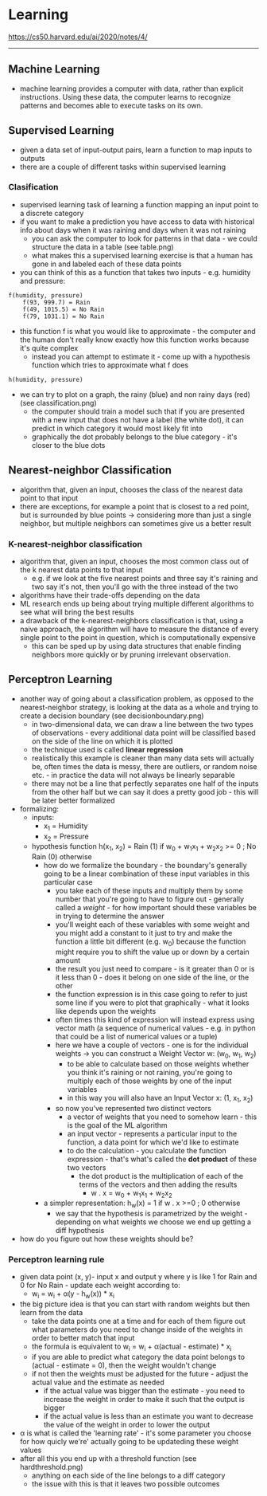 # Learning

https://cs50.harvard.edu/ai/2020/notes/4/

---

## Machine Learning

- machine learning provides a computer with data, rather than explicit instructions. Using these data, the computer learns to recognize patterns and becomes able to execute tasks on its own.

## Supervised Learning

- given a data set of input-output pairs, learn a function to map inputs to outputs
- there are a couple of different tasks within supervised learning

### Clasification

- supervised learning task of learning a function mapping an input point to a discrete category
- if you want to make a prediction you have access to data with historical info about days when it was raining and days when it was not raining
  - you can ask the computer to look for patterns in that data - we could structure the data in a table (see table.png) 
  - what makes this a supervised learning exercise is that a human has gone in and labeled each of these data points
- you can think of this as a function that takes two inputs - e.g. humidity and pressure:

```aidl
f(humidity, pressure)
    f(93, 999.7) = Rain
    f(49, 1015.5) = No Rain
    f(79, 1031.1) = No Rain
```

- this function f is what you would like to approximate - the computer and the human don't really know exactly how this function works because it's quite complex
  - instead you can attempt to estimate it - come up with a hypothesis function which tries to approximate what f does

```aidl
h(humidity, pressure)
```

- we can try to plot on a graph, the rainy (blue) and non rainy days (red) (see classification.png)
  - the computer should train a model such that if you are presented with a new input that does not have a label (the white dot), it can predict in which category it would most likely fit into
  - graphically the dot probably belongs to the blue category - it's closer to the blue dots

## Nearest-neighbor Classification

- algorithm that, given an input, chooses the class of the nearest data point to that input
- there are exceptions, for example a point that is closest to a red point, but is surrounded by blue points -> considering more than just a single neighbor, but multiple neighbors can sometimes give us a better result

### K-nearest-neighbor classification

- algorithm that, given an input, chooses the most common class out of the k nearest data points to that input
  - e.g. if we look at the five nearest points and three say it's raining and two say it's not, then you'll go with the three instead of the two
- algorithms have their trade-offs depending on the data
- ML research ends up being about trying multiple different algorithms to see what will bring the best results
- a drawback of the k-nearest-neighbors classification is that, using a naive approach, the algorithm will have to measure the distance of every single point to the point in question, which is computationally expensive
  - this can be sped up by using data structures that enable finding neighbors more quickly or by pruning irrelevant observation.

## Perceptron Learning

- another way of going about a classification problem, as opposed to the nearest-neighbor strategy, is looking at the data as a whole and trying to create a decision boundary (see decisionboundary.png)
  - in two-dimensional data, we can draw a line between the two types of observations - every additional data point will be classified based on the side of the line on which it is plotted
  - the technique used is called <b>linear regression</b>
  - realistically this example is cleaner than many data sets will actually be, often times the data is messy, there are outliers, or random noise etc. - in practice the data will not always be linearly separable
  - there may not be a line that perfectly separates one half of the inputs from the other half but we can say it does a pretty good job - this will be later better formalized
- formalizing:
  - inputs:
    - x<sub>1</sub> = Humidity
    - x<sub>2</sub> = Pressure
  - hypothesis function h(x<sub>1</sub>, x<sub>2</sub>) = Rain (1) if w<sub>0</sub> + w<sub>1</sub>x<sub>1</sub> + w<sub>2</sub>x<sub>2</sub> >= 0 ; No Rain (0) otherwise
    - how do we formalize the boundary - the boundary's generally going to be a linear combination of these input variables in this particular case
      - you take each of these inputs and multiply them by some number that you're going to have to figure out - generally called a <em>weight</em> - for how important should these variables be in trying to determine the answer
      - you'll weight each of these variables with some weight and you might add a constant to it just to try and make the function a little bit different (e.g. w<sub>0</sub>) because the function might require you to shift the value up or down by a certain amount
      - the result you just need to compare - is it greater than 0 or is it less than 0 - does it belong on one side of the line, or the other
      - the function expression is in this case going to refer to just some line if you were to plot that graphically - what it looks like depends upon the weights
      - often times this kind of expression will instead express using vector math (a sequence of numerical values - e.g. in python that could be a list of numerical values or a tuple)
      - here we have a couple of vectors - one is for the individual weights  -> you can construct a Weight Vector w: (w<sub>0</sub>, w<sub>1</sub>, w<sub>2</sub>)
        - to be able to calculate based on those weights whether you think it's raining or not raining, you're going to multiply each of those weights by one of the input variables
        - in this way you will also have an Input Vector x: (1, x<sub>1</sub>, x<sub>2</sub>)
      - so now you've represented two distinct vectors
        - a vector of weights that you need to somehow learn - this is the goal of the ML algorithm
        - an input vector - represents a particular input to the function, a data point for which we'd like to estimate
        - to do the calculation - you calculate the function expression - that's what's called the <b>dot product</b> of these two vectors
          - the dot product is the multiplication of each of the terms of the vectors and then adding the results
            - w . x = w<sub>0</sub> + w<sub>1</sub>x<sub>1</sub> + w<sub>2</sub>x<sub>2</sub>
    - a simpler representation: h<sub>w</sub>(x) = 1 if w . x >=0 ; 0 otherwise
      - we say that the hypothesis is parametrized by the weight - depending on what weights we choose we end up getting a diff hypothesis
- how do you figure out how these weights should be?

### Perceptron learning rule

- given data point (x, y)- input x and output y where y is like 1 for Rain and 0 for No Rain - update each weight according to: 
  - w<sub>i</sub> = w<sub>i</sub> + α(y - h<sub>w</sub>(x)) * x<sub>i</sub>
- the big picture idea is that you can start with random weights but then learn from the data
  - take the data points one at a time and for each of them figure out what parameters do you need to change inside of the weights in order to better match that input
  - the formula is equivalent to w<sub>i</sub> = w<sub>i</sub> + α(actual - estimate) * x<sub>i</sub>
  - if you are able to predict what category the data point belongs to (actual - estimate = 0), then the weight wouldn't change
  - if not then the weights must be adjusted for the future - adjust the actual value and the estimate as needed
    - if the actual value was bigger than the estimate - you need to increase the weight in order to make it such that the output is bigger
    - if the actual value is less than an estimate you want to decrease the value of the weight in order to lower the output
- α is what is called the 'learning rate' - it's some parameter you choose for how quicly we're' actually going to be updateding these weight values
- after all this you end up with a threshold function (see hardthreshold.png)
  - anything on each side of the line belongs to a diff category
  - the issue with this is that it leaves two possible outcomes